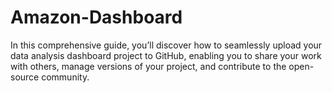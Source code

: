 # Amazon-Dashboard
In this comprehensive guide, you’ll discover how to seamlessly upload your data analysis dashboard project to GitHub, enabling you to share your work with others, manage versions of your project, and contribute to the open-source community. 
